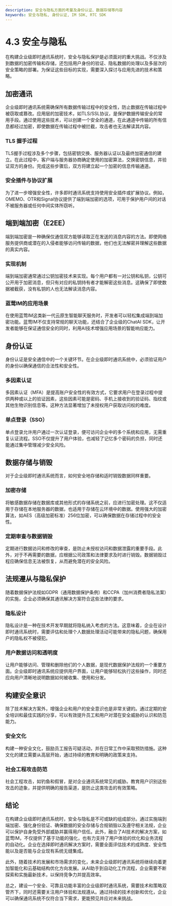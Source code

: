 ```yaml
---
description: 安全与隐私方面的考量及身份认证、数据存储等内容
keywords: 安全与隐私, 身份认证, IM SDK, RTC SDK
---
```

# 4.3 安全与隐私

在构建企业级即时通讯系统时，安全与隐私保护是必须面对的重大挑战。不仅涉及到数据的加密传输和存储，还包括用户身份的验证、隐私数据的处理以及多层次的安全策略的部署。为保证这些目标的实现，需要深入探讨与应用先进的技术和策略。

## 加密通讯

企业级即时通讯系统需确保所有数据传输过程中的安全性，防止数据在传输过程中被窃取或篡改。应用层的加密技术，如TLS/SSL协议，是保护数据传输安全的常用手段。通过使用这些技术，可以创建一个安全的通道，在此通道中传输的所有信息都经过加密，即使数据在传输过程中被拦截，攻击者也无法解读其内容。

### TLS 握手过程

TLS握手过程涉及多个步骤，包括密钥交换、服务器认证以及最终加密通信的建立。在此过程中，客户端与服务器协商确定使用的加密算法，交换密钥信息，并验证双方的身份。完成这些步骤后，双方将建立起一个加密的信息传输通道。

### 安全插件与协议扩展

为了进一步增强安全性，许多即时通讯系统支持使用安全插件或扩展协议。例如，OMEMO、OTR和Signal协议提供了端到端加密的选项，可用于保护用户间的对话不被服务器或任何中间实体所窃听。

## 端到端加密（E2EE）

端到端加密是一种确保仅通信双方能够读取正在发送的消息内容的方法。即使网络服务提供商或潜在的入侵者能够访问传输的数据，他们也无法解密并理解这些数据的真实内容。

### 实现机制

端到端加密通常通过公钥加密技术来实现。每个用户都有一对公钥和私钥，公钥可公开用于加密消息，但只有对应的私钥持有者才能解密这些消息。这确保了即使数据被截获，没有私钥的人也无法解读消息内容。

### 蓝莺IM的应用场景

在使用蓝莺IM这类新一代云原生智能聊天服务时，开发者可以轻松集成端到端加密功能。蓝莺IM不仅支持常规的聊天功能，还结合了企业级的ChatAI SDK，让开发者能够在保证通信安全的同时，利用AI技术增强应用场景的智能响应能力。

## 身份认证

身份认证是安全通信中的一个关键环节。在企业级即时通讯系统中，必须验证用户的身份以确保通信的合法性和安全性。

### 多因素认证

多因素认证（MFA）是提高账户安全性的有效方式，它要求用户在登录过程中提供两种或以上的验证因素，这些因素可能是密码、手机上接收到的验证码、指纹或其他生物识别信息等。这种方法显著增加了未授权用户获取访问权的难度。

### 单点登录（SSO）

单点登录允许用户通过一次认证登录，便可访问企业中的多个系统和应用，无需重复认证流程。SSO不仅提升了用户体验，也减轻了记忆多个密码的负担，同时还能通过集中管理减少安全风险。

## 数据存储与销毁

对于企业级即时通讯系统而言，如何安全地存储和适时销毁数据同样重要。

### 加密存储

将敏感数据存储在数据库或其他形式的存储系统之前，应进行加密处理。这不仅适用于存储在本地服务器的数据，也适用于存储在云环境中的数据。使用强大的加密算法，如AES（高级加密标准）256位加密，可以确保数据在存储过程中的安全性。

### 定期审查与数据销毁

定期进行数据访问和修改的审查，是防止未授权访问和数据泄露的重要手段。此外，对于不再需要的数据，应根据公司政策和法律要求及时进行销毁。数据销毁过程应确保信息无法被恢复，从而避免潜在的安全风险。

## 法规遵从与隐私保护

随着数据保护法规如GDPR（通用数据保护条例）和CCPA（加州消费者隐私法案）的实施，企业必须确保其通讯解决方案符合这些法律的要求。

### 隐私设计

隐私设计是一种在技术开发早期就将隐私纳入考虑的方法。这意味着，企业在设计即时通讯系统时，需要评估和处理个人数据处理活动可能带来的隐私问题，确保用户的隐私权不被侵犯。

### 用户数据访问和透明度

让用户能够访问、管理和删除他们的个人数据，是现代数据保护法规的一个重要方面。企业级即时通讯系统应提供用户界面，让用户能够轻松执行这些操作，同时还应向用户清晰地说明数据如何被收集、使用和分发。

## 构建安全意识

除了技术解决方案外，增强企业和用户的安全意识也是非常关键的。通过定期的安全培训和最佳实践的分享，可以有效提升员工和用户对潜在安全威胁的认识和防范能力。

### 安全文化

构建一种安全文化，鼓励员工报告可疑活动，并在日常工作中采取预防措施。这种文化的建立需要从高层开始，通过持续的教育和明确的政策来支持。

### 社会工程攻击防范

社会工程攻击，如钓鱼和假冒，是对企业通讯系统常见的威胁。教育用户识别这些攻击的迹象，并提供明确的报告渠道，是防止这类攻击的有效策略。

## 结论

在构建企业级即时通讯系统时，安全与隐私是不可或缺的组成部分。通过实施端到端加密、强化身份验证、确保数据的安全存储与合规销毁以及遵守相关法规，企业可以保护自身免受外部威胁并赢得用户信任。此外，融合了AI技术的解决方案，如蓝莺IM，不仅提供了基于功能的强化，也有力支持了用户体验的优化和业务流程的自动化。企业在选择即时通讯解决方案时，需要全面评估技术的成熟度、安全性能以及是否能与企业现有系统无缝集成。

此外，随着技术的发展和市场需求的变化，未来企业级即时通讯系统将继续向着更加智能化和云基础结构优化方向发展。从AI助手到自动化工作流程，企业需要不断探索和实施最新技术，以保持竞争力并提高效率。

总之，建设一个安全、可靠且功能丰富的企业级即时通讯系统，需要技术和策略双管齐下，同时还需要关注用户体验和法规遵从。通过持续的技术创新和优化，企业可以确保通讯系统不仅符合当下需求，更能预见并应对未来挑战。